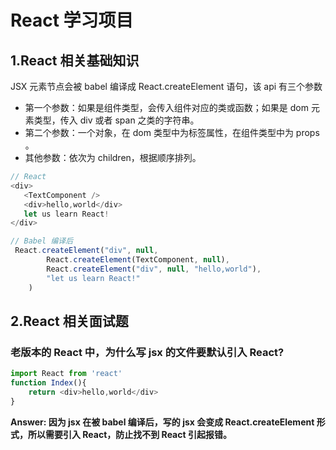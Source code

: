 <!--
 * @Author: TonyInBeijing
 * @Date: 2023-01-04 21:03:32
 * @LastEditors: TonyInBeijing
 * @LastEditTime: 2023-01-05 23:15:02
 * @FilePath: /notebook/前端基础/react-study/README.md
 * @Description: 
 * 
-->
# React 学习项目


## 1.React 相关基础知识
JSX 元素节点会被 babel 编译成 React.createElement 语句，该 api 有三个参数
- 第一个参数：如果是组件类型，会传入组件对应的类或函数；如果是 dom 元素类型，传入 div 或者 span 之类的字符串。
- 第二个参数：一个对象，在 dom 类型中为标签属性，在组件类型中为 props 。
- 其他参数：依次为 children，根据顺序排列。

```javascript
// React
<div>
   <TextComponent />
   <div>hello,world</div>
   let us learn React!
</div>

// Babel 编译后
 React.createElement("div", null,
        React.createElement(TextComponent, null),
        React.createElement("div", null, "hello,world"),
        "let us learn React!"
    )
```

## 2.React 相关面试题

### **老版本的 React 中，为什么写 jsx 的文件要默认引入 React?**

```javascript
import React from 'react'
function Index(){
    return <div>hello,world</div>
}
```

**Answer: 因为 jsx 在被 babel 编译后，写的 jsx 会变成 React.createElement 形式，所以需要引入 React，防止找不到 React 引起报错。**

## 
